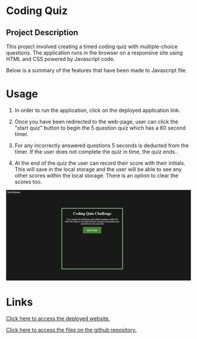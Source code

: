 # Coding Quiz

## Project Description 

This project involved creating a timed coding quiz with multiple-choice questions. The application runs in the browser on a responsive site using HTML and CSS powered by Javascript code.

Below is a summary of the features that have been made to Javascript file.


# Usage

1. In order to run the application, click on the deployed application link.

2. Once you have been redirected to the web-page, user can click the "start quiz" button to begin the 5 question quiz which has a 60 second timer.

3. For any incorrectly answered questions 5 seconds is deducted from the timer. If the user does not complete the quiz in time, the quiz ends..

4. At the end of the quiz the user can record their score with their initials. This will save in the local storage and the user will be able to see any other scores within the local storage. There is an option to clear the scores too.


![Website Screenshot](codingquizscreenshot.png)

# Links
[Click here to access the deployed website.](https://fadumaabdi.github.io/codingQuiz/index.html)

[Click here to access the files on the github repository.](https://github.com/fadumaabdi/codingQuiz)

